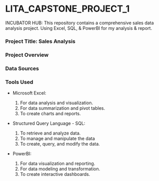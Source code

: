 # LITA_CAPSTONE_PROJECT_1

INCUBATOR HUB: This repository contains a comprehensive sales data analysis project. Using Excel, SQL, &amp; PowerBI for my analysis &amp; report.
### Project Title: Sales Analysis

### Project Overview

### Data Sources

### Tools Used

- Microsoft Excel: 
  1. For data analysis and visualization.
  2. For data summarization and pivot tables.
  3. To create charts and reports.

- Structured Query Language - SQL: 
  1. To retrieve and analyze data.
  2. To manage and manipulate the data
  3. To create, query, and modify the data.

- PowerBI:
  1. For data visualization and reporting.
  2. For data modeling and transformation.
  3. To create interactive dashboards.





